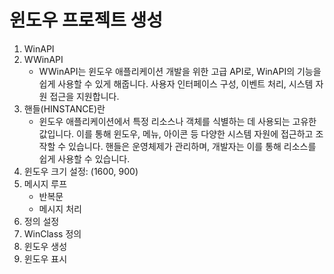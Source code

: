 # 윈도우 프로젝트 생성
1. WinAPI
2. WWinAPI
   - WWinAPI는 윈도우 애플리케이션 개발을 위한 고급 API로, WinAPI의 기능을 쉽게 사용할 수 있게 해줍니다. 사용자 인터페이스 구성, 이벤트 처리, 시스템 자원 접근을 지원합니다.
3. 핸들(HINSTANCE)란 
   - 윈도우 애플리케이션에서 특정 리소스나 객체를 식별하는 데 사용되는 고유한 값입니다. 이를 통해 윈도우, 메뉴, 아이콘 등 다양한 시스템 자원에 접근하고 조작할 수 있습니다. 핸들은 운영체제가 관리하며, 개발자는 이를 통해 리소스를 쉽게 사용할 수 있습니다.
4. 윈도우 크기 설정: (1600, 900)
5. 메시지 루프
   - 반복문
   - 메시지 처리
6. 정의 설정
7. WinClass 정의
8. 윈도우 생성
9. 윈도우 표시